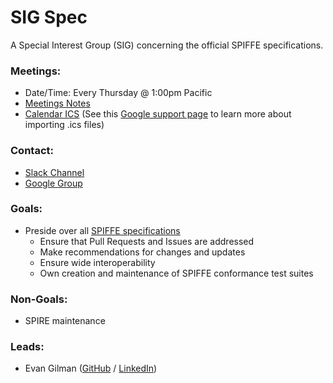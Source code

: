 # SIG Spec

A Special Interest Group (SIG) concerning the official SPIFFE specifications.

### Meetings:
* Date/Time: Every Thursday @ 1:00pm Pacific
* [Meetings Notes](https://docs.google.com/document/d/1f64vbyn5sOb8Mr1H3mGGGul3vTKo4r6cTBcUV3N9OFo)
* [Calendar ICS](https://calendar.google.com/calendar/ical/spiffe.io_0h88o393t6qi5q55h0v9u66j50%40group.calendar.google.com/public/basic.ics) (See this [Google support page](https://support.google.com/calendar/answer/37100?co=GENIE.Platform%3DDesktop&hl=en) to learn more about importing .ics files)

### Contact:
* [Slack Channel](https://spiffe.slack.com/messages/sig-spec/)
* [Google Group](https://groups.google.com/a/spiffe.io/d/forum/sig-specification)

### Goals:
* Preside over all [SPIFFE specifications](https://github.com/spiffe/spiffe#spiffe-standards)
	* Ensure that Pull Requests and Issues are addressed
	* Make recommendations for changes and updates
	* Ensure wide interoperability
	* Own creation and maintenance of SPIFFE conformance test suites

### Non-Goals:
* SPIRE maintenance

### Leads:
* Evan Gilman ([GitHub](https://github.com/evan2645) / [LinkedIn](https://www.linkedin.com/in/evan2645/))
